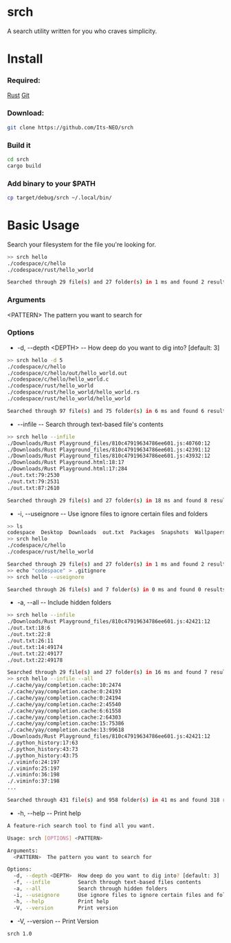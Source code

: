 # srch
A search utility written for you who craves simplicity.

# Install
### Required:
[Rust](https://www.rust-lang.org/tools/install) 
[Git](https://git-scm.com/book/en/v2/Getting-Started-Installing-Git)

### Download:
```bash
git clone https://github.com/Its-NEO/srch
```

### Build it
```bash
cd srch
cargo build
```

### Add binary to your $PATH
```bash
cp target/debug/srch ~/.local/bin/
```

# Basic Usage

Search your filesystem for the file you're looking for. 

```bash
>> srch hello
./codespace/c/hello
./codespace/rust/hello_world

Searched through 29 file(s) and 27 folder(s) in 1 ms and found 2 results.
```

### Arguments
\<PATTERN\>
The pattern you want to search for 

### Options
+ -d, --depth \<DEPTH\> -- How deep do you want to dig into? \[default: 3\]
```bash
>> srch hello -d 5
./codespace/c/hello
./codespace/c/hello/out/hello_world.out
./codespace/c/hello/hello_world.c
./codespace/rust/hello_world
./codespace/rust/hello_world/hello_world.rs
./codespace/rust/hello_world/hello_world

Searched through 97 file(s) and 75 folder(s) in 6 ms and found 6 results.
```
	
+ --infile -- Search through text-based file's contents
```bash
>> srch hello --infile
./Downloads/Rust Playground_files/810c47919634786ee601.js:40760:12
./Downloads/Rust Playground_files/810c47919634786ee601.js:42391:12
./Downloads/Rust Playground_files/810c47919634786ee601.js:43932:12
./Downloads/Rust Playground.html:18:17
./Downloads/Rust Playground.html:17:284
./out.txt:79:2530
./out.txt:79:2531
./out.txt:87:2610

Searched through 29 file(s) and 27 folder(s) in 18 ms and found 8 results.
```
+ -i, --useignore -- Use ignore files to ignore certain files and folders
```bash
>> ls
codespace  Desktop  Downloads  out.txt  Packages  Snapshots  Wallpapers
>> srch hello
./codespace/c/hello
./codespace/rust/hello_world

Searched through 29 file(s) and 27 folder(s) in 1 ms and found 2 results.
>> echo "codespace" > .gitignore
>> srch hello --useignore

Searched through 26 file(s) and 7 folder(s) in 0 ms and found 0 results.
``` 
+ -a, --all -- Include hidden folders
```bash
>> srch hello --infile
./Downloads/Rust Playground_files/810c47919634786ee601.js:42421:12
./out.txt:18:6
./out.txt:22:8
./out.txt:26:11
./out.txt:14:49174
./out.txt:22:49177
./out.txt:22:49178

Searched through 29 file(s) and 27 folder(s) in 16 ms and found 7 results.
>> srch hello --infile --all
./.cache/yay/completion.cache:10:2474
./.cache/yay/completion.cache:0:24193
./.cache/yay/completion.cache:0:24194
./.cache/yay/completion.cache:2:45540
./.cache/yay/completion.cache:6:61558
./.cache/yay/completion.cache:2:64303
./.cache/yay/completion.cache:15:75386
./.cache/yay/completion.cache:13:99618
./Downloads/Rust Playground_files/810c47919634786ee601.js:42421:12
./.python_history:17:63
./.python_history:43:73
./.python_history:43:75
./.viminfo:24:197
./.viminfo:25:197
./.viminfo:36:198
./.viminfo:37:198
...

Searched through 431 file(s) and 958 folder(s) in 41 ms and found 318 results.
```
+ -h, --help -- Print help
```bash
A feature-rich search tool to find all you want.

Usage: srch [OPTIONS] <PATTERN>

Arguments:
  <PATTERN>  The pattern you want to search for

Options:
  -d, --depth <DEPTH>  How deep do you want to dig into? [default: 3]
  -f, --infile         Search through text-based files contents
  -a, --all            Search through hidden folders
  -i, --useignore      Use ignore files to ignore certain files and folders
  -h, --help           Print help
  -V, --version        Print version
```
+ -V, --version -- Print Version
```bash
srch 1.0
```
